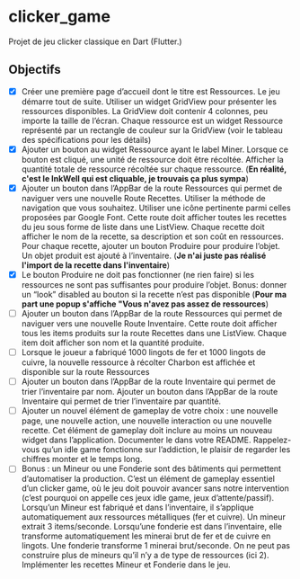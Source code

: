 # clicker_game

Projet de jeu clicker classique en Dart (Flutter.)

## Objectifs

- [X] Créer une première page d’accueil dont le titre est Ressources. Le jeu démarre tout de
suite. Utiliser un widget GridView pour présenter les ressources disponibles. La
GridView doit contenir 4 colonnes, peu importe la taille de l’écran. Chaque ressource est
un widget Ressource représenté par un rectangle de couleur sur la GridView (voir le
tableau des spécifications pour les détails)
- [X] Ajouter un bouton au widget Ressource ayant le label Miner. Lorsque ce bouton est
cliqué, une unité de ressource doit être récoltée. Afficher la quantité totale de ressource
récoltée sur chaque ressource. (**En réalité, c'est le InkWell qui est cliquable, je trouvais ça plus sympa**)
- [X] Ajouter un bouton dans l’AppBar de la route Ressources qui permet de naviguer vers une
nouvelle Route Recettes. Utiliser la méthode de navigation que vous souhaitez. Utiliser
une icône pertinente parmi celles proposées par Google Font. Cette route doit afficher
toutes les recettes du jeu sous forme de liste dans une ListView. Chaque recette doit
afficher le nom de la recette, sa description et son coût en ressources. Pour chaque
recette, ajouter un bouton Produire pour produire l’objet. Un objet produit est ajouté à
l’inventaire. (**Je n'ai juste pas réalisé l'import de la recette dans l'inventaire**)
- [X] Le bouton Produire ne doit pas fonctionner (ne rien faire) si les ressources ne sont pas
suffisantes pour produire l’objet. Bonus: donner un “look” disabled au bouton si la
recette n’est pas disponible (**Pour ma part une popup s'affiche "Vous n'avez pas assez de ressources**)
- [ ] Ajouter un bouton dans l’AppBar de la route Ressources qui permet de naviguer vers une
nouvelle Route Inventaire. Cette route doit afficher tous les items produits sur la route
Recettes dans une ListView. Chaque item doit afficher son nom et la quantité produite.
- [ ] Lorsque le joueur a fabriqué 1000 lingots de fer et 1000 lingots de cuivre, la nouvelle
ressource à récolter Charbon est affichée et disponible sur la route Ressources
- [ ] Ajouter un bouton dans l’AppBar de la route Inventaire qui permet de trier l’inventaire
par nom. Ajouter un bouton dans l’AppBar de la route Inventaire qui permet de trier
l’inventaire par quantité.
- [ ] Ajouter un nouvel élément de gameplay de votre choix : une nouvelle page, une nouvelle
action, une nouvelle interaction ou une nouvelle recette. Cet élément de gameplay doit
inclure au moins un nouveau widget dans l’application. Documenter le dans votre
README. Rappelez-vous qu’un idle game fonctionne sur l’addiction, le plaisir de
regarder les chiffres monter et le temps long.
- [ ] Bonus : un Mineur ou une Fonderie sont des bâtiments qui permettent d’automatiser la
production. C’est un élément de gameplay essentiel d’un clicker game, où le jeu doit
pouvoir avancer sans notre intervention (c’est pourquoi on appelle ces jeux idle game,
jeux d’attente/passif). Lorsqu’un Mineur est fabriqué et dans l’inventaire, il s’applique
automatiquement aux ressources métalliques (fer et cuivre). Un mineur extrait 3
items/seconde. Lorsqu’une fonderie est dans l’inventaire, elle transforme
automatiquement les minerai brut de fer et de cuivre en lingots. Une fonderie transforme
1 minerai brut/seconde. On ne peut pas construire plus de mineurs qu’il n’y a de type
de ressources (ici 2). Implémenter les recettes Mineur et Fonderie dans le jeu.
